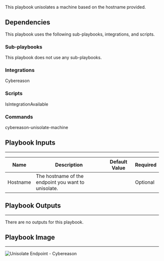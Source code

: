 This playbook unisolates a machine based on the hostname provided.

## Dependencies
This playbook uses the following sub-playbooks, integrations, and scripts.

### Sub-playbooks
This playbook does not use any sub-playbooks.

### Integrations
Cybereason

### Scripts
IsIntegrationAvailable

### Commands
cybereason-unisolate-machine

## Playbook Inputs
---

| **Name** | **Description** | **Default Value** | **Required** |
| --- | --- | --- | --- |
| Hostname | The hostname of the endpoint you want to unisolate. |  | Optional |

## Playbook Outputs
---
There are no outputs for this playbook.

## Playbook Image
---
![Unisolate Endpoint - Cybereason](../../doc_files/Unisolate_Endpoint_-_Cybereason.png/n)
